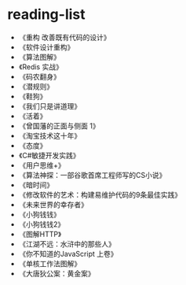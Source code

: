 # reading-list

- 《重构 改善既有代码的设计》
- 《软件设计重构》
- 《算法图解》
- 《Redis 实战》
- 《码农翻身》
- 《潜规则》
- 《鞋狗》
- 《我们只是讲道理》
- 《活着》
- 《曾国藩的正面与侧面 1》
- 《淘宝技术这十年》
- 《态度》
- 《C#敏捷开发实践》
- 《用户思维+》
- 《算法神探：一部谷歌首席工程师写的CS小说》
- 《暗时间》
- 《修改软件的艺术：构建易维护代码的9条最佳实践》
- 《未来世界的幸存者》
- 《小狗钱钱》
- 《小狗钱钱2》
- 《图解HTTP》
- 《江湖不远：水浒中的那些人》
- 《你不知道的JavaScript 上卷》
- 《单核工作法图解》
- 《大唐狄公案：黄金案》